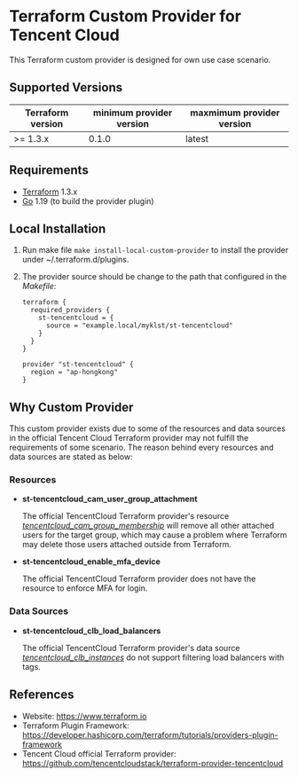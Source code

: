 Terraform Custom Provider for Tencent Cloud
===========================================

This Terraform custom provider is designed for own use case scenario.

Supported Versions
------------------

| Terraform version | minimum provider version |maxmimum provider version
| ---- | ---- | ----|
| >= 1.3.x	| 0.1.0	| latest |

Requirements
------------

-	[Terraform](https://www.terraform.io/downloads.html) 1.3.x
-	[Go](https://golang.org/doc/install) 1.19 (to build the provider plugin)

Local Installation
------------------

1. Run make file `make install-local-custom-provider` to install the provider under ~/.terraform.d/plugins.

2. The provider source should be change to the path that configured in the *Makefile*:

    ```
    terraform {
      required_providers {
        st-tencentcloud = {
          source = "example.local/myklst/st-tencentcloud"
        }
      }
    }

    provider "st-tencentcloud" {
      region = "ap-hongkong"
    }
    ```

Why Custom Provider
-------------------

This custom provider exists due to some of the resources and data sources in the
official Tencent Cloud Terraform provider may not fulfill the requirements of some
scenario. The reason behind every resources and data sources are stated as below:

### Resources

- **st-tencentcloud_cam_user_group_attachment**

  The official TencentCloud Terraform provider's resource
  [*tencentcloud_cam_group_membership*](https://registry.terraform.io/providers/tencentcloudstack/tencentcloud/latest/docs/resources/cam_group_membership)
  will remove all other attached users for the target group, which may cause a
  problem where Terraform may delete those users attached outside from Terraform.

- **st-tencentcloud_enable_mfa_device**

  The official TencentCloud Terraform provider does not have
  the resource to enforce MFA for login.

### Data Sources

- **st-tencentcloud_clb_load_balancers**

  The official TencentCloud Terraform provider's data source
  [*tencentcloud_clb_instances*](https://registry.terraform.io/providers/tencentcloudstack/tencentcloud/latest/docs/data-sources/clb_instances)
  do not support filtering load balancers with tags.

References
----------

- Website: https://www.terraform.io
- Terraform Plugin Framework: https://developer.hashicorp.com/terraform/tutorials/providers-plugin-framework
- Tencent Cloud official Terraform provider: https://github.com/tencentcloudstack/terraform-provider-tencentcloud
